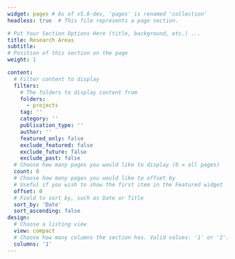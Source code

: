 ```yaml
---
widget: pages # As of v5.8-dev, 'pages' is renamed 'collection'
headless: true  # This file represents a page section.

# Put Your Section Options Here (title, background, etc.) ...
title: Research Areas
subtitle: 
# Position of this section on the page
weight: 1

content:
  # Filter content to display
  filters:
    # The folders to display content from
    folders:
      - projects
    tag: ''
    category: ''
    publication_type: ''
    author: ''
    featured_only: false
    exclude_featured: false
    exclude_future: false
    exclude_past: false
  # Choose how many pages you would like to display (0 = all pages)
  count: 0
  # Choose how many pages you would like to offset by
  # Useful if you wish to show the first item in the Featured widget
  offset: 0
  # Field to sort by, such as Date or Title
  sort_by: 'Date'
  sort_ascending: false
design:
  # Choose a listing view
  view: compact
  # Choose how many columns the section has. Valid values: '1' or '2'.
  columns: '1'
---
```

